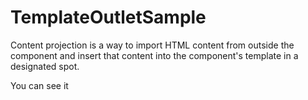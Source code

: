 # TemplateOutletSample

Content projection is a way to import HTML content from outside the component and insert that content into the component's template in a designated spot.

You can see it 